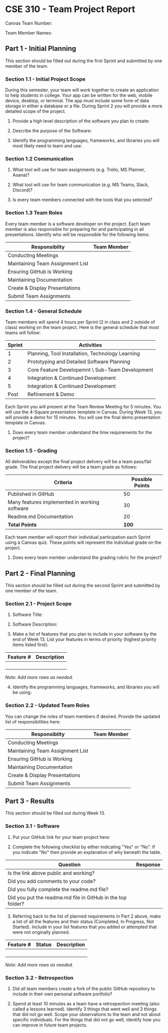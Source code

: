 # CSE 310 - Team Project Report

Canvas Team Number:

Team Member Names:

## Part 1 - Initial Planning

This section should be filled out during the first Sprint and submitted by one member of the team.

### Section 1.1 - Initial Project Scope

During this semester, your team will work together to create an application to help students in college.  Your app can be written for the web, mobile device, desktop, or terminal.  The app must include some form of data storage in either a database or a file.  During Sprint 2 you will provide a more detailed scope of the project. 

1. Provide a high level description of the software you plan to create:

2. Describe the purpose of the Software:

3. Identify the programming languages, frameworks, and libraries you will most likely need to learn and use:

### Section 1.2 Communication

1. What tool will use for team assignments (e.g. Trello, MS Planner, Asana)? 

2. What tool will use for team communication (e.g. MS Teams, Slack, Discord)? 

3. Is every team members connected with the tools that you selected?

### Section 1.3 Team Roles

Every team member is a software developer on the project.  Each team member is also responsible for preparing for and participating in all presentations.  Identify who will be responsible for the following items:

|Responsiblity                   |Team Member         |
|--------------------------------|--------------------|
|Conducting Meetings             |                    |
|Maintaining Team Assignment List|                    |
|Ensuring GitHub is Working      |                    |
|Maintaining Documentation       |                    |
|Create & Display Presentations  |                    |
|Submit Team Assignments         |                    |

### Section 1.4 - General Schedule

Team members will spend 4 hours per Sprint (2 in class and 2 outside of class) working on the team project. Here is the general schedule that most teams will follow:

|Sprint|Activities                                      |
|------|------------------------------------------------|
|  1   |Planning, Tool Installation, Technology Learning|
|  2   |Prototyping and Detailed Software Planning      |
|  3   |Core Feature Developemnt \ Sub-Team Development |
|  4   |Integration & Continued Development             |
|  5   |Integration & Continued Development             |
| Post |Refinement & Demo                               |

Each Sprint you will present at the Team Review Meeting for 5 minutes.  You will use the 4-Square presentation template in Canvas.  During Week 13, you will provide a demo for 15 minutes.  You will use the final demo presentation template in Canvas.

1. Does every team member understand the time requirements for the project?

### Section 1.5 - Grading

All deliverables except the final project delivery will be a team pass/fail grade.  The final project delivery will be a team grade as follows:

|Criteria                                     |Possible Points|
|---------------------------------------------|---------------|
|Published in GitHub                          |       50      |
|Many features implemented in working software|       30      |
|Readme.md Documentation                      |       20      |
|**Total Points**                             |    **100**    |

Each team member will report their individual participation each Sprint using a Canvas quiz.  These points will represent the individual grade on the project.

1. Does every team member understand the grading rubric for the project?

## Part 2 - Final Planning

This section should be filled out during the second Sprint and submitted by one member of the team.

### Section 2.1 - Project Scope

1. Software Title:

2. Software Description:

3. Make a list of features that you plan to include in your software by the end of Week 13.  List your features in terms of priority (highest priority items listed first):

|Feature #|Description                                               |
|---------|----------------------------------------------------------|
|         |                                                          |
|         |                                                          |
|         |                                                          |
|         |                                                          |

_Note: Add more rows as needed._


4. Identify the programming languages, frameworks, and libraries you will be using:

### Section 2.2 - Updated Team Roles

You can change the roles of team members if desired.  Provide the updated list of responsibilities here:

|Responsiblity                   |Team Member         |
|--------------------------------|--------------------|
|Conducting Meetings             |                    |
|Maintaining Team Assignment List|                    |
|Ensuring GitHub is Working      |                    |
|Maintaining Documentation       |                    |
|Create & Display Presentations  |                    |
|Submit Team Assignments         |                    |

## Part 3 - Results

This section should be filled out during Week 13.

### Section 3.1 - Software

1. Put your GitHub link for your team project here: 

2. Complete the following checklist by either indicating "Yes" or "No".  If you indicate "No" then provide an explanation of why beneath the table.

|Question                                                    |Response|
|------------------------------------------------------------|--------|
|Is the link above public and working?                       |        |
|Did you add comments to your code?                          |        |
|Did you fully complete the readme.md file?                  |        |
|Did you put the readme.md file in GitHub in the top folder? |        |

3. Referring back to the list of planned requirements in Part 2 above, make a list of all the features and their status (Completed, In Progress, Not Started).  Include in your list features that you added or attempted that were not originally planned.

|Feature #|Status     |Description                                               |
|---------|-----------|----------------------------------------------------------|
|         |           |                                                          |
|         |           |                                                          |
|         |           |                                                          |
|         |           |                                                          |

_Note: Add more rows as needed._

### Section 3.2 - Retrospection

1. Did all team members create a fork of the public GitHub repository to include in their own personal software portfolio?

2. Spend at least 10 minutes as a team have a retrospection meeting (also called a lessons learned).  Identify 3 things that went well and 3 things that did not go well.  Scope your observations to the team and not about specific individuals.  For the things that did not go well, identify how you can improve in future team projects.

